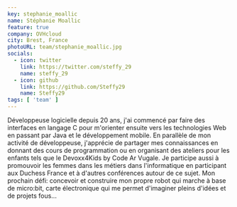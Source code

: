 ```yaml
---
key: stephanie_moallic
name: Stéphanie Moallic
feature: true
company: OVHcloud
city: Brest, France
photoURL: team/stephanie_moallic.jpg
socials:
  - icon: twitter
    link: https://twitter.com/steffy_29
    name: steffy_29
  - icon: github
    link: https://github.com/Steffy29
    name: Steffy29
tags: [ 'team' ]
---
```

Développeuse logicielle depuis 20 ans, j'ai commencé par faire des interfaces en langage C pour m'orienter ensuite vers les technologies Web en passant par Java et le développement mobile. En parallèle de mon activité de développeuse, j'apprécie de partager mes connaissances en donnant des cours de programmation ou en organisant des ateliers pour les enfants tels que le Devoxx4Kids by Code Ar Vugale. Je participe aussi à promouvoir les femmes dans les métiers dans l'informatique en participant aux Duchess France et à d'autres conférences autour de ce sujet. Mon prochain défi: concevoir et construire mon propre robot qui marche à base de micro:bit, carte électronique qui me permet d'imaginer pleins d'idées et de projets fous...